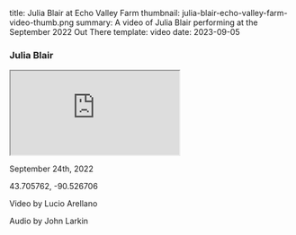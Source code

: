 title: Julia Blair at Echo Valley Farm
thumbnail: julia-blair-echo-valley-farm-video-thumb.png
summary: A video of Julia Blair performing at the September 2022 Out There 
template: video
date: 2023-09-05

### Julia Blair

<div class="ratio ratio-16x9">
  <iframe class="embed-responsive-item" src="https://www.youtube.com/embed/GWaWfizso-0?si=Y3iqCeCImjwvMHMM" allowfullscreen></iframe>
</div>

September 24th, 2022 

43.705762, -90.526706 

Video by Lucio Arellano 

Audio by John Larkin